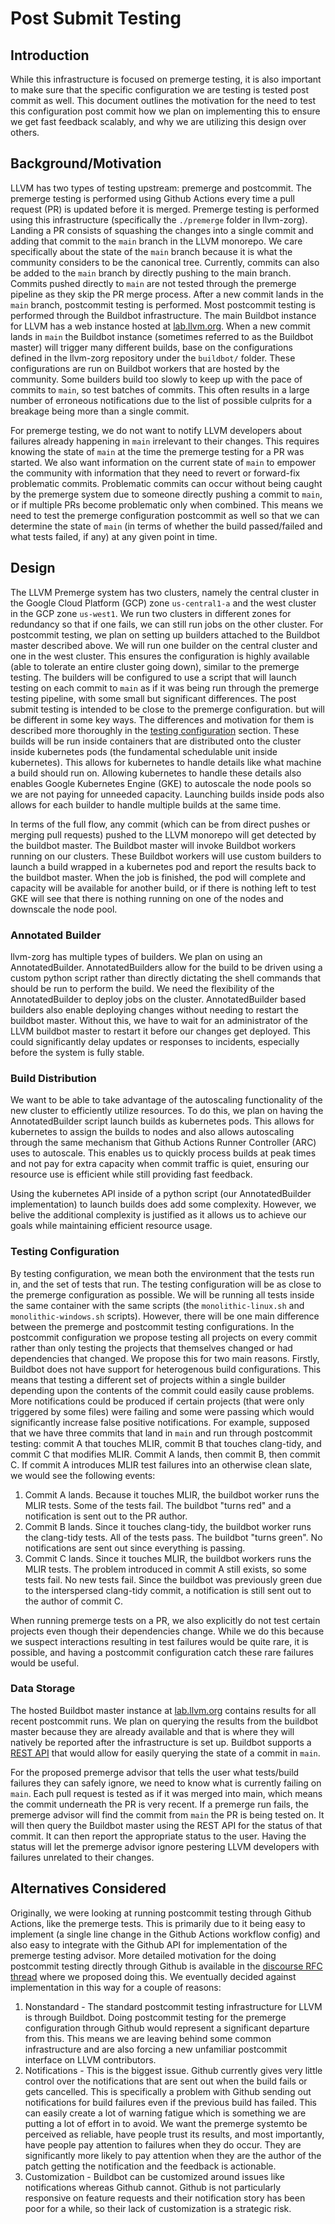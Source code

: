 # Post Submit Testing

## Introduction

While this infrastructure is focused on premerge testing, it is also important
to make sure that the specific configuration we are testing is tested post
commit as well. This document outlines the motivation for the need to test this
configuration post commit how we plan on implementing this to ensure we get fast
feedback scalably, and why we are utilizing this design over others.

## Background/Motivation

LLVM has two types of testing upstream: premerge and postcommit. The premerge
testing is performed using Github Actions every time a pull request (PR) is
updated before it is merged. Premerge testing is performed using this
infrastructure (specifically the `./premerge` folder in llvm-zorg). Landing a PR
consists of squashing the changes into a single commit and adding that commit to
the `main` branch in the LLVM monorepo. We care specifically about the state of
the `main` branch because it is what the community considers to be the canonical
tree. Currently, commits can also be added to the `main` branch by directly
pushing to the main branch. Commits pushed directly to `main` are not tested
through the premerge pipeline as they skip the PR merge process. After a new
commit lands in the `main` branch, postcommit testing is performed. Most
postcommit testing is performed through the Buildbot infrastructure. The main
Buildbot instance for LLVM has a web instance hosted at
[lab.llvm.org](https://lab.llvm.org/buildbot/#/builders). When a new commit
lands in `main` the Buildbot instance (sometimes referred to as the Buildbot
master) will trigger many different builds, base on the configurations
defined in the llvm-zorg repository under the `buildbot/` folder. These
configurations are run on Buildbot workers that are hosted by the community.
Some builders build too slowly to keep up with the pace of commits to `main`,
so test batches of commits. This often results in a large number of
erroneous notifications due to the list of possible culprits for a breakage
being more than a single commit.

For premerge testing, we do not want to notify LLVM developers about failures
already happening in `main` irrelevant to their changes. This requires knowing
the state of `main` at the time the premerge testing for a PR was started. We
also want information on the current state of `main` to empower the community
with information that they need to revert or forward-fix problematic commits.
Problematic commits can occur without being caught by the premerge system due to
someone directly pushing a commit to `main`, or if multiple PRs become
problematic only when combined. This means we need to test the premerge
configuration postcommit as well so that we can determine the state of `main`
(in terms of whether the build passed/failed and what tests failed, if any) at
any given point in time.

## Design

The LLVM Premerge system has two clusters, namely the central cluster in the
Google Cloud Platform (GCP) zone `us-central1-a` and the west cluster in the GCP
zone `us-west1`. We run two clusters in different zones for redundancy so that
if one fails, we can still run jobs on the other cluster. For postcommit
testing, we plan on setting up builders attached to the Buildbot master
described above. We will run one builder on the central cluster and one in the
west cluster. This ensures the configuration is highly available (able to
tolerate an entire cluster going down), similar to the premerge testing. The
builders will be configured to use a script that will launch testing on each
commit to `main` as if it was being run through the premerge testing pipeline, with some small but significant differences. The post submit
testing is intended to be close to the premerge configuration. but will be
different in some key ways. The differences and motivation for them is described
more thoroughly in the [testing configuration](#testing-configuration) section.
These builds will be run inside containers that are distributed onto the cluster
inside kubernetes pods (the fundamental schedulable unit inside kubernetes).
This allows for kubernetes to handle details like what machine a build should
run on. Allowing kubernetes to handle these details also enables Google
Kubernetes Engine (GKE) to autoscale the node pools so we are not paying for
unneeded capacity. Launching builds inside pods also allows for each builder to
handle multiple builds at the same time.

In terms of the full flow, any commit (which can be from direct pushes or
merging pull requests) pushed to the LLVM monorepo will get detected by the
buildbot master. The Buildbot master will invoke Buildbot workers running on our
clusters. These Buildbot workers will use custom builders to launch a build
wrapped in a kubernetes pod and report the results back to the buildbot master.
When the job is finished, the pod will complete and capacity will be available
for another build, or if there is nothing left to test GKE will see that there
is nothing running on one of the nodes and downscale the node pool.

### Annotated Builder

llvm-zorg has multiple types of builders. We plan on using an AnnotatedBuilder.
AnnotatedBuilders allow for the build to be driven using a custom python script
rather than directly dictating the shell commands that should be run to perform
the build. We need the flexibility of the AnnotatedBuilder to deploy jobs on the
cluster. AnnotatedBuilder based builders also enable deploying changes without
needing to restart the buildbot master. Without this, we have to wait for an
administrator of the LLVM buildbot master to restart it before our changes get
deployed. This could significantly delay updates or responses to incidents,
especially before the system is fully stable.

### Build Distribution

We want to be able to take advantage of the autoscaling functionality of the new
cluster to efficiently utilize resources. To do this, we plan on having the
AnnotatedBuilder script launch builds as kubernetes pods. This allows for
kubernetes to assign the builds to nodes and also allows autoscaling through the
same mechanism that Github Actions Runner Controller (ARC) uses to autoscale.
This enables us to quickly process builds at peak times and not pay for extra
capacity when commit traffic is quiet, ensuring our resource use is efficient
while still providing fast feedback.

Using the kubernetes API inside of a python script (our AnnotatedBuilder
implementation) to launch builds does add some complexity. However, we belive
the additional complexity is justified as it allows us to achieve our goals
while maintaining efficient resource usage.

### Testing Configuration

By testing configuration, we mean both the environment that the tests run in,
and the set of tests that run. The testing configuration will be as close to the
premerge configuration as possible. We will be running all tests inside the same
container with the same scripts (the `monolithic-linux.sh` and
`monolithic-windows.sh` scripts). However, there will be one main difference
between the premerge and postcommit testing configurations. In the postcommit
configuration we propose testing all projects on every commit rather than only
testing the projects that themselves changed or had dependencies that changed.
We propose this for two main reasons. Firstly, Buildbot does not have support
for heterogenous build configurations. This means that testing a different set
of projects within a single builder depending upon the contents of the commit
could easily cause problems. More notifications could be produced if certain
projects (that were only triggered by some files) were failing and some were
passing which would significantly increase false positive notifications. For
example, supposed that we have three commits that land in `main` and run through
postcommit testing: commit A that touches MLIR, commit B that touches
clang-tidy, and commit C that modifies MLIR. Commit A lands, then commit B, then
commit C. If commit A introduces MLIR test failures into an otherwise clean
slate, we would see the following events:

1. Commit A lands. Because it touches MLIR, the buildbot worker runs the MLIR
   tests. Some of the tests fail. The buildbot "turns red" and a notification is
   sent out to the PR author.
2. Commit B lands. Since it touches clang-tidy, the buildbot worker runs the
   clang-tidy tests. All of the tests pass. The buildbot "turns green". No
   notifications are sent out since everything is passing.
3. Commit C lands. Since it touches MLIR, the buildbot workers runs the MLIR
   tests. The problem introduced in commit A still exists, so some tests fail.
   No new tests fail. Since the buildbot was previously green due to the
   interspersed clang-tidy commit, a notification is still sent out to the
   author of commit C.

When running premerge tests on a PR, we also explicitly do not test certain
projects even though their dependencies change. While we do this because we
suspect interactions resulting in test failures would be quite rare, it is
possible, and having a postcommit configuration catch these rare failures would
be useful.

### Data Storage

The hosted Buildbot master instance at [lab.llvm.org](https://lab.llvm.org)
contains results for all recent postcommit runs. We plan on querying the results
from the buildbot master because they are already available and that is where
they will natively be reported after the infrastructure is set up. Buildbot
supports a [REST API](https://docs.buildbot.net/latest/developer/rest.html) that
would allow for easily querying the state of a commit in `main`.

For the proposed premerge advisor that tells the user what tests/build failures
they can safely ignore, we need to know what is currently failing on `main`.
Each pull request is tested as if it was merged into main, which means the
commit underneath the PR is very recent. If a premerge run fails, the premerge
advisor will find the commit from `main` the PR is being tested on. It will then
query the Buildbot master using the REST API for the status of that commit.
It can then report the appropriate status to the user. Having the status will
let the premerge advisor ignore pestering LLVM developers with failures
unrelated to their changes.

## Alternatives Considered

Originally, we were looking at running postcommit testing through Github
Actions, like the premerge tests. This is primarily due to it being easy to
implement (a single line change in the Github Actions workflow config) and also
easy to integrate with the Github API for implementation of the premerge testing
advisor. More detailed motivation for the doing postcommit testing directly
through Github is available in the
[discourse RFC thread](https://discourse.llvm.org/t/rfc-running-premerge-postcommit-through-github-actions/86124)
where we proposed doing this. We eventually decided against implementation in
this way for a couple of reasons:

1. Nonstandard - The standard postcommit testing infrastructure for LLVM is
   through Buildbot. Doing postcommit testing for the premerge configuration
   through Github would represent a significant departure from this. This means
   we are leaving behind some common infrastructure and are also forcing a new
   unfamiliar postcommit interface on LLVM contributors.
2. Notifications - This is the biggest issue. Github currently gives very little
   control over the notifications that are sent out when the build fails or gets
   cancelled. This is specifically a problem with Github sending out
   notifications for build failures even if the previous build has failed. This
   can easily create a lot of warning fatigue which is something we are putting
   a lot of effort in to avoid. We want the premerge systemto be perceived as
   reliable, have people trust its results, and most importantly, have people
   pay attention to failures when they do occur. They are significantly more
   likely to pay attention when they are the author of the patch getting the
   notification and the feedback is actionable.
3. Customization - Buildbot can be customized around issues like notifications
   whereas Github cannot. Github is not particularly responsive on feature
   requests and their notification story has been poor for a while, so their
   lack of customization is a strategic risk.
